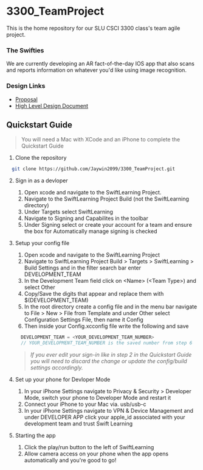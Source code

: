 # 3300_TeamProject

This is the home repository for our SLU CSCI 3300 class's team agile project.

### The Swifties

We are currently developing an AR fact-of-the-day IOS app that also scans and reports information on whatever you'd like using image recognition.

### Design Links
- <a href="https://docs.google.com/document/d/17iHpNunVMzO-UT2wNKKZXIwQba7SwDKSYSnAKIRmWPw/edit?usp=sharing">Proposal</a>
- <a href="https://docs.google.com/document/d/12_2QKN3l9uep0tp9M55jegU8vaK22-mDRxQ1XigxPTc/edit?usp=sharing">High Level Design Document</a>

## Quickstart Guide
> You will need a Mac with XCode and an iPhone to complete the Quickstart Guide

1. Clone the repository
```bash
  git clone https://github.com/Jaywin2099/3300_TeamProject.git
```

2. Sign in as a devloper
    1. Open xcode and navigate to the SwiftLearning Project.
    2. Navigate to the SwiftLearning Project Build (not the SwiftLearning directory)
    3. Under Targets select SwiftLearning
    4. Navigate to Signing and Capabilites in the toolbar
    5. Under Signing select or create your account for a team and ensure the box for Automatically manage signing is checked

3. Setup your config file
    1. Open xcode and navigate to the SwiftLearning Project
    4. Navigate to SwiftLearning Project Build > Targets > SwiftLearning > Build Settings and in the filter search bar enter DEVELOPMENT_TEAM
    5. In the Development Team field click on \<Name\> (\<Team Type\>) and select Other
    6. Copy/Save the digits that appear and replace them with $(DEVELOPMENT_TEAM)
    7. In the root directory create a config file and in the menu bar navigate to File > New > File from Template and under Other select Configuration Settings File, then name it Config
    8. Then inside your Config.xcconfig file write the following and save
    ```C++
      DEVELOPMENT_TEAM = <YOUR_DEVELOPMENT_TEAM_NUMBER>
      // YOUR_DEVELOPMENT_TEAM_NUMBER is the saved number from step 6
    ```
    > *If you ever edit your sign-in like in step 2 in the Quickstart Guide you will need to discard the change or update the config/build settings accordingly.*

4. Set up your phone for Devloper Mode
    1. In your iPhone Settings navigate to Privacy & Security > Developer Mode, switch your phone to Developer Mode and restart it
    2. Connect your iPhone to your Mac via. usb/usb-c
    3. In your iPhone Settings navigate to VPN & Device Management and under DEVELOPER APP click your apple_id associated with your development team and trust Swift Learning

5. Starting the app
    1. Click the play/run button to the left of SwiftLearning
    2. Allow camera access on your phone when the app opens automatically and you're good to go!

